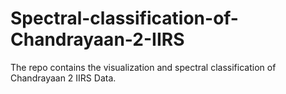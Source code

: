 # Spectral-classification-of-Chandrayaan-2-IIRS
The repo contains the visualization and spectral classification of Chandrayaan 2 IIRS Data.
